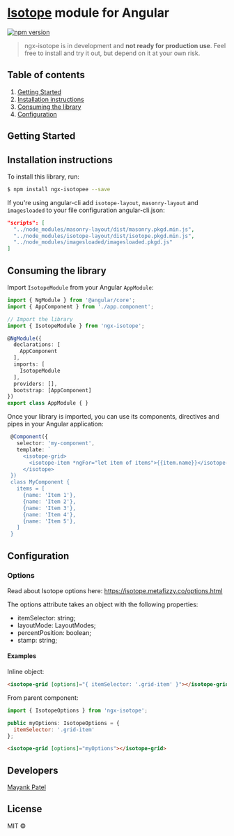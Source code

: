 # [Isotope](https://isotope.metafizzy.co/) module for Angular

[![npm version](https://badge.fury.io/js/angular2-isotope.svg)](https://www.npmjs.com/package/ngx-isotopee)

> ngx-isotope is in development and **not ready for production use**.
> Feel free to install and try it out, but depend on it at your own risk.

## Table of contents
1. [Getting Started](#getting-started)
2. [Installation instructions](#installation-instructions)
3. [Consuming the library](#consuming-the-library)
4. [Configuration](#configuration)

## Getting Started

## Installation instructions

To install this library, run:

```bash
$ npm install ngx-isotopee --save
```

If you're using angular-cli add `isotope-layout`, `masonry-layout` and `imagesloaded` to your file configuration angular-cli.json:
```json
"scripts": [
  "../node_modules/masonry-layout/dist/masonry.pkgd.min.js",
  "../node_modules/isotope-layout/dist/isotope.pkgd.min.js",
  "../node_modules/imagesloaded/imagesloaded.pkgd.js"
]
```

## Consuming the library

Import `IsotopeModule` from your Angular `AppModule`:

```typescript
import { NgModule } from '@angular/core';
import { AppComponent } from './app.component';

// Import the library
import { IsotopeModule } from 'ngx-isotope';

@NgModule({
  declarations: [
    AppComponent
  ],
  imports: [
    IsotopeModule
  ],
  providers: [],
  bootstrap: [AppComponent]
})
export class AppModule { }
```

Once your library is imported, you can use its components, directives and pipes in your Angular application:

```typescript
 @Component({
   selector: 'my-component',
   template: `
     <isotope-grid>
       <isotope-item *ngFor="let item of items">{{item.name}}</isotope-item>
     </isotope>
 })
 class MyComponent {
   items = [
     {name: 'Item 1'},
     {name: 'Item 2'},
     {name: 'Item 3'},
     {name: 'Item 4'},
     {name: 'Item 5'},
   ]
 }
 ```

## Configuration

### Options
Read about Isotope options here: https://isotope.metafizzy.co/options.html

The options attribute takes an object with the following properties:
* itemSelector: string;
* layoutMode: LayoutModes;
* percentPosition: boolean;
* stamp: string;

#### Examples

Inline object:
```html
<isotope-grid [options]="{ itemSelector: '.grid-item' }"></isotope-grid>
```

From parent component:
```javascript
import { IsotopeOptions } from 'ngx-isotope';

public myOptions: IsotopeOptions = {
  itemSelector: '.grid-item'
};
```
```html
<isotope-grid [options]="myOptions"></isotope-grid>
```
## Developers

[Mayank Patel](mailto:patelmayankce@gmail.com)

## License

MIT © 
